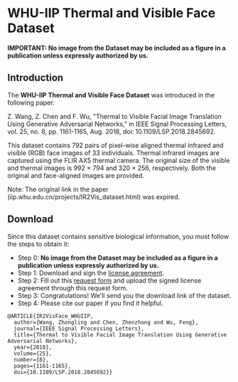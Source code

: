 # WHU-IIP Thermal and Visible Face Dataset

**IMPORTANT: No image from the Dataset may be included as a figure in a publication unless expressly authorized by us.**

## Introduction
The **WHU-IIP Thermal and Visible Face Dataset** was introduced in the following paper:

Z. Wang, Z. Chen and F. Wu, "Thermal to Visible Facial Image Translation Using Generative Adversarial Networks," in IEEE Signal Processing Letters, vol. 25, no. 8, pp. 1161-1165, Aug. 2018, doi: 10.1109/LSP.2018.2845692.

This dataset contains 792 pairs of pixel-wise aligned thermal infrared and visible (RGB) face images of 33 individuals. Thermal infrared images are captured using the FLIR AX5 thermal camera. The original size of the visible and thermal images is 992 × 794 and 320 × 256, respectively. Both the original and face-aligned images are provided.

Note: The original link in the paper (iip.whu.edu.cn/projects/IR2Vis_dataset.html) was expired.

## Download
Since this dataset contains sensitive biological information, you must follow the steps to obtain it:
- Step 0: **No image from the Dataset may be included as a figure in a publication unless expressly authorized by us.**
- Step 1: Download and sign the [license agreement](https://drive.google.com/file/d/1oI3kmcO9e_ypYfTmHpCZXDJIUcMZXDRI/view?usp=sharing).
- Step 2: Fill out this [request form](https://docs.google.com/forms/d/e/1FAIpQLScuDZg21I6ruCT0ctrsNWtDslcLOpeoWe2OjZ8CRTTdepwvMw/viewform?usp=sf_link) and upload the signed license agreement through this request form.
- Step 3: Congratulations! We'll send you the download link of the dataset.
- Step 4: Please cite our paper if you find it helpful.

```
@ARTICLE{IR2VisFace_WHUIIP,
  author={Wang, Zhongling and Chen, Zhenzhong and Wu, Feng},
  journal={IEEE Signal Processing Letters}, 
  title={Thermal to Visible Facial Image Translation Using Generative Adversarial Networks}, 
  year={2018},
  volume={25},
  number={8},
  pages={1161-1165},
  doi={10.1109/LSP.2018.2845692}}

```
